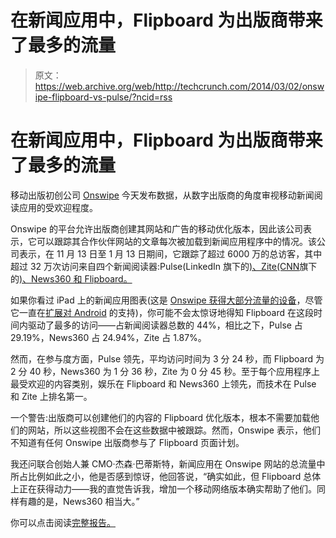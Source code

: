 # 在新闻应用中，Flipboard 为出版商带来了最多的流量

> 原文：<https://web.archive.org/web/http://techcrunch.com/2014/03/02/onswipe-flipboard-vs-pulse/?ncid=rss>

# 在新闻应用中，Flipboard 为出版商带来了最多的流量

移动出版初创公司 [Onswipe](https://web.archive.org/web/20230320014312/http://www.onswipe.com/) 今天发布数据，从数字出版商的角度审视移动新闻阅读应用的受欢迎程度。

Onswipe 的平台允许出版商创建其网站和广告的移动优化版本，因此该公司表示，它可以跟踪其合作伙伴网站的文章每次被加载到新闻应用程序中的情况。该公司表示，在 11 月 13 日至 1 月 13 日期间，它跟踪了超过 6000 万的总访客，其中超过 32 万次访问来自四个新闻阅读器:Pulse(LinkedIn 旗下的[)、Zite(CNN](https://web.archive.org/web/20230320014312/https://techcrunch.com/2013/04/11/linkedin-acquires-pulse-for-90m-in-stock-and-cash/)旗下的[)、News360 和 Flipboard。](https://web.archive.org/web/20230320014312/https://techcrunch.com/2011/08/23/cnn-in-talks-to-buy-zite-ipad-app/)

如果你看过 iPad 上的新闻应用图表(这是 [Onswipe 获得大部分流量的设备](https://web.archive.org/web/20230320014312/https://techcrunch.com/2013/06/25/onswipe-sage-125m/)，尽管它一直在[扩展对 Android](https://web.archive.org/web/20230320014312/https://techcrunch.com/2013/11/20/onswipe-next-android/) 的支持)，你可能不会太惊讶地得知 Flipboard 在这段时间内驱动了最多的访问——占新闻阅读器总数的 44%，相比之下，Pulse 占 29.19%，News360 占 24.94%，Zite 占 1.87%。

然而，在参与度方面，Pulse 领先，平均访问时间为 3 分 24 秒，而 Flipboard 为 2 分 40 秒，News360 为 1 分 36 秒，Zite 为 0 分 45 秒。至于每个应用程序上最受欢迎的内容类别，娱乐在 Flipboard 和 News360 上领先，而技术在 Pulse 和 Zite 上排名第一。

一个警告:出版商可以创建他们的内容的 Flipboard 优化版本，根本不需要加载他们的网站，所以这些视图不会在这些数据中被跟踪。然而，Onswipe 表示，他们不知道有任何 Onswipe 出版商参与了 Flipboard 页面计划。

我还问联合创始人兼 CMO·杰森·巴蒂斯特，新闻应用在 Onswipe 网站的总流量中所占比例如此之小，他是否感到惊讶，他回答说，“确实如此，但 Flipboard 总体上正在获得动力——我的直觉告诉我，增加一个移动网络版本确实帮助了他们。同样有趣的是，News360 相当大。”

你可以点击阅读[完整报告。](https://web.archive.org/web/20230320014312/http://sage.onswipe.com/winning-newsreader-war-ipad-showdown-pulse-flipboard-zite-news360/)